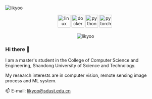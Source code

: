 <p align="left"> <img src="https://komarev.com/ghpvc/?username=likyoo" alt="likyoo" /> </p>
<p align="center">
  <img src="https://www.vectorlogo.zone/logos/linux/linux-icon.svg" alt="linux" width="40" height="40"/>
  <img src="https://www.vectorlogo.zone/logos/docker/docker-icon.svg" alt="docker" width="40" height="40"/> 
  <img src="https://www.vectorlogo.zone/logos/python/python-icon.svg" alt="python" width="40" height="40"/>
  <img src="https://www.vectorlogo.zone/logos/pytorch/pytorch-icon.svg" alt="pytorch" width="40" height="40"/> 
</p>

<p align="center">&nbsp;<img align="center" src="https://github-readme-stats.vercel.app/api?username=likyoo&show_icons=true&hide_border=true&hide_title=true&include_all_commits=true" alt="likyoo" /></p>

### Hi there 👋

I am a master's student in the College of Computer Science and Engineering, Shandong University of Science and Technology.

My research interests are in computer vision, remote sensing image process and ML system.

📫 E-mail: likyoo@sdust.edu.cn 

<!--

 💬 **I am looking for internships related to CV and DL**


**likyoo/likyoo** is a ✨ _special_ ✨ repository because its `README.md` (this file) appears on your GitHub profile.

Here are some ideas to get you started:

- 🔭 I’m currently working on ...
- 🌱 I’m currently learning ...
- 👯 I’m looking to collaborate on ...
- 🤔 I’m looking for help with ...
- 💬 Ask me about ...
- 📫 How to reach me: ...
- 😄 Pronouns: ...
- ⚡ Fun fact: ...
  -->
